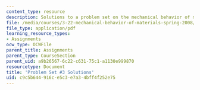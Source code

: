 ```yaml
---
content_type: resource
description: Solutions to a problem set on the mechanical behavior of materials.
file: /media/courses/3-22-mechanical-behavior-of-materials-spring-2008/c9c5b644916ce5c3e7a34bff4f252e75_sol3.pdf
file_type: application/pdf
learning_resource_types:
- Assignments
ocw_type: OCWFile
parent_title: Assignments
parent_type: CourseSection
parent_uid: a9b26567-6c22-c631-75c1-a1130e999870
resourcetype: Document
title: 'Problem Set #3 Solutions'
uid: c9c5b644-916c-e5c3-e7a3-4bff4f252e75
---
```

